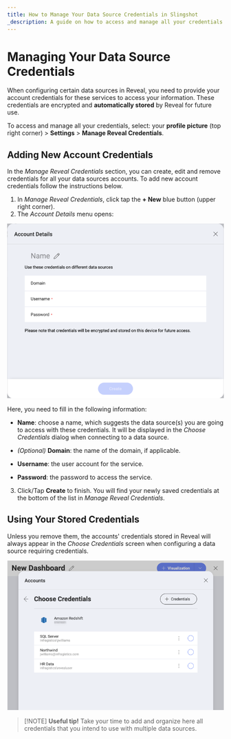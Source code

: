 ```yaml
---
title: How to Manage Your Data Source Credentials in Slingshot
_description: A guide on how to access and manage all your credentials to data sources.
---
```


# Managing Your Data Source Credentials

When configuring certain data sources in Reveal, you need to provide
your account credentials for these services to access your information.
These credentials are encrypted and **automatically stored** by Reveal for future use.

To access and manage all your credentials, select: your **profile picture** (top right corner) > **Settings** > **Manage Reveal Credentials**.


## Adding New Account Credentials

In the _Manage Reveal Credentials_ section, you can create, edit and remove credentials for all your data sources accounts. To add new account credentials follow the instructions below.

1. In _Manage Reveal Credentials_, click tap the **+ New** blue button (upper right corner).
2. The *Account Details* menu opens:

  <img src="images/add-new-account-credentials.png" alt="Add New Account Credentials dialog" class="responsive-img"/>

  Here, you need to fill in the following information:

  -  **Name**: choose a name, which suggests the data source(s) you are going to access with these credentials. It will be displayed in the *Choose Credentials* dialog when connecting to a data source.

  - *(Optional)* **Domain**: the name of the domain, if applicable.

  - **Username**: the user account for the service.

  - **Password**: the password to access the service.

3. Click/Tap **Create** to finish. You will find your newly saved credentials at the bottom of the list in _Manage Reveal Credentials_.

## Using Your Stored Credentials

Unless you remove them, the accounts' credentials stored in Reveal will always appear in the *Choose Credentials* screen when configuring a data source requiring credentials.

<img src="images/choose-credentials-data-source.png" alt="Choose Credentials for a Data Source dialog" class="responsive-img"/>

> [!NOTE] **Useful tip!** Take your time to add and organize here all credentials that you intend to use with multiple data sources. 

